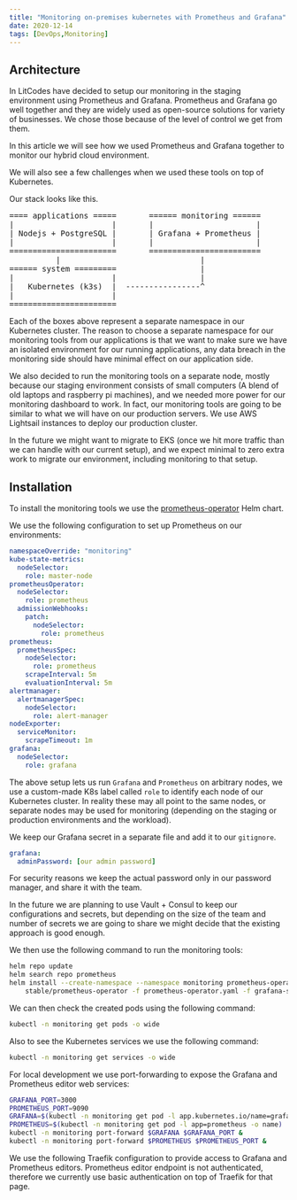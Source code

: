 ```yaml
---
title: "Monitoring on-premises kubernetes with Prometheus and Grafana"
date: 2020-12-14
tags: [DevOps,Monitoring]
---
```


## Architecture

In LitCodes have decided to setup our monitoring in the staging environment
using Prometheus and Grafana. Prometheus and Grafana go well together and they
are widely used as open-source solutions for variety of businesses. We chose
those because of the level of control we get from them.

In this article we will see how we used Prometheus and Grafana together to
monitor our hybrid cloud environment.

We will also see a few challenges when we used these tools on top of Kubernetes.

Our stack looks like this.

<pre>
==== applications =====       ====== monitoring ======
|                     |       |                      |
| Nodejs + PostgreSQL |       | Grafana + Prometheus |
|                     |       |                      |
=======================       ========================
          |                              |
====== system =========                  |
|                     |                  |
|   Kubernetes (k3s)  |  ----------------^
|                     |
=======================
</pre>

Each of the boxes above represent a separate namespace in our Kubernetes
cluster. The reason to choose a separate namespace for our monitoring tools
from our applications is that we want to make sure we have an isolated
environment for our running applications, any data breach in the monitoring
side should have minimal effect on our application side.

We also decided to run the monitoring tools on a separate node, mostly because
our staging environment consists of small computers (A blend of old laptops and
raspberry pi machines), and we needed more power for our monitoring dashboard
to work. In fact, our monitoring tools are going to be similar to what we will
have on our production servers. We use AWS Lightsail instances to deploy our
production cluster.

In the future we might want to migrate to EKS (once we hit more traffic than we
can handle with our current setup), and we expect minimal to zero extra work to
migrate our environment, including monitoring to that setup.

## Installation

To install the monitoring tools we use the
[prometheus-operator](https://github.com/helm/charts/tree/master/stable/prometheus-operator)
Helm chart.

We use the following configuration to set up Prometheus on our environments:

```yaml:title=prometheus-operator.yaml
namespaceOverride: "monitoring"
kube-state-metrics:
  nodeSelector:
    role: master-node
prometheusOperator:
  nodeSelector:
    role: prometheus
  admissionWebhooks:
    patch:
      nodeSelector:
        role: prometheus
prometheus:
  prometheusSpec:
    nodeSelector:
      role: prometheus
    scrapeInterval: 5m
    evaluationInterval: 5m
alertmanager:
  alertmanagerSpec:
    nodeSelector:
      role: alert-manager
nodeExporter:
  serviceMonitor:
    scrapeTimeout: 1m
grafana:
  nodeSelector:
    role: grafana
```

The above setup lets us run `Grafana` and `Prometheus` on arbitrary nodes, we
use a custom-made K8s label called `role` to identify each node of our
Kubernetes cluster. In reality these may all point to the same nodes, or
separate nodes may be used for monitoring (depending on the staging or
production environments and the workload).

We keep our Grafana secret in a separate file and add it to our `gitignore`.

```yaml:title=grafana-secret.yaml
grafana:
  adminPassword: [our admin password]
```

For security reasons we keep the actual password only in our password manager,
and share it with the team.

In the future we are planning to use Vault + Consul to keep our configurations
and secrets, but depending on the size of the team and number of secrets we are
going to share we might decide that the existing approach is good enough.

We then use the following command to run the monitoring tools:

```bash
helm repo update
helm search repo prometheus
helm install --create-namespace --namespace monitoring prometheus-opera \
    stable/prometheus-operator -f prometheus-operator.yaml -f grafana-secret.yaml
```

We can then check the created pods using the following command:

```bash
kubectl -n monitoring get pods -o wide
```

Also to see the Kubernetes services we use the following command:

```bash
kubectl -n monitoring get services -o wide
```

For local development we use port-forwarding to expose the Grafana and Prometheus editor web services:

```bash
GRAFANA_PORT=3000
PROMETHEUS_PORT=9090
GRAFANA=$(kubectl -n monitoring get pod -l app.kubernetes.io/name=grafana -o name)
PROMETHEUS=$(kubectl -n monitoring get pod -l app=prometheus -o name)
kubectl -n monitoring port-forward $GRAFANA $GRAFANA_PORT &
kubectl -n monitoring port-forward $PROMETHEUS $PROMETHEUS_PORT &
```

We use the following Traefik configuration to provide access to Grafana and
Prometheus editors. Prometheus editor endpoint is not authenticated, therefore
we currently use basic authentication on top of Traefik for that page.
